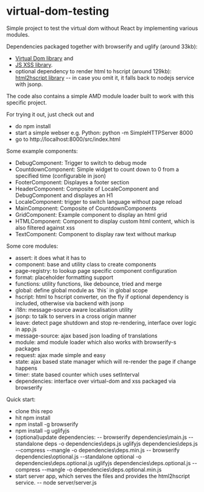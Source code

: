 # virtual-dom-testing

Simple project to test the virtual dom without React by implementing various modules.

Dependencies packaged together with browserify and uglify (around 33kb):
- [Virtual Dom library](https://github.com/Matt-Esch/virtual-dom) and
- [JS XSS library](https://github.com/leizongmin/js-xss).
- optional dependency to render html to hscript (around 129kb): [html2hscript library](https://github.com/twilson63/html2hscript)
-- in case you omit it, it falls back to nodejs service with jsonp.

The code also contains a simple AMD module loader built to work with this specific project.

For trying it out, just check out and
- do npm install
- start a simple webser e.g. Python: python -m SimpleHTTPServer 8000
- go to http://localhost:8000/src/index.html

Some example components:
- DebugComponent: Trigger to switch to debug mode
- CountdownComponent: Simple widget to count down to 0 from a specified time (configurable in json)
- FooterComponent: Displayes a footer section
- HeaderComponent: Composite of LocaleComponent and DebugComponent and displayes an H1
- LocaleComponent: trigger to switch language without page reload
- MainComponent: Composite of CountdownComponents
- GridComponent: Example component to display an html grid
- HTMLComponent: Component to display custom html content, which is also filtered against xss
- TextComponent: Component to display raw text without markup

Some core modules:
- assert: it does what it has to
- component: base and utility class to create components
- page-registry: to lookup page specific component configuration
- format: placeholder formatting support
- functions: utility functions, like debounce, tried and merge
- global: define global module as ´this´ in global scope
- hscript: html to hscript converter, on the fly if optional dependency is included, otherwise via backend with jsonp 
- i18n: message-source aware localisation utility
- jsonp: to talk to servers in a cross origin manner
- leave: detect page shutdown and stop re-rendering, interface over logic in app.js
- message-source: ajax based json loading of translations
- module: amd module loader which also works with browserify-s packages
- request: ajax made simple and easy
- state: ajax based state manager which will re-render the page if change happens
- timer: state based counter which uses setInterval
- dependencies: interface over virtual-dom and xss packaged via browserify

Quick start:
- clone this repo
- hit npm install
- npm install -g browserify
- npm install -g uglifyjs
- (optional)update dependencies:
-- browserify dependencies\main.js --standalone deps -o dependencies\deps.js
   uglifyjs dependencies\deps.js --compress --mangle -o dependencies\deps.min.js
-- browserify dependencies\optional.js --standalone optional -o dependencies\deps.optional.js
   uglifyjs dependencies\deps.optional.js --compress --mangle -o dependencies\deps.optional.min.js
- start server app, which serves the files and provides the html2hscript service.
-- node server/server.js
   